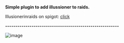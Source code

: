**Simple plugin to add illussioner to raids.**


Illusionerinraids on spigot: [click](https://www.spigotmc.org/resources/illusionerinraids.100580/)


**--------------------------------------------------------**


![image](https://user-images.githubusercontent.com/70505658/157532001-30bd7dca-f885-4e19-a069-9ea5a9e5af85.png)
